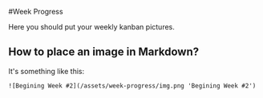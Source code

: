#Week Progress
    
Here you should put your weekly kanban pictures.
 
## How to place an image in Markdown?

It's something like this:

```
![Begining Week #2](/assets/week-progress/img.png 'Begining Week #2')

```